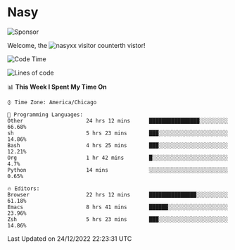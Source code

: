 # Nasy

<!--
<p align="center">
<img height="200" src="https://github-readme-stats.vercel.app/api?username=nasyxx&count_private=true&show_icons=true&theme=dracula&include_all_commits=true"/>
<img height="200" src="https://github-readme-stats.vercel.app/api/top-langs/?username=nasyxx&theme=dracula&hide=html,jupyter+notebook&count_private=true&show_icons=true"/>
</p>

  
----------------
-->

![Sponsor](https://img.shields.io/static/v1.svg?label=Sponsor&message=%E2%9D%A4&logo=GitHub&style=flat&color=pink)
 
Welcome, the ![nasyxx visitor counter](https://count.getloli.com/get/@nasyxx?theme=rule34)th vistor!
 
<!--START_SECTION:waka-->
![Code Time](http://img.shields.io/badge/Code%20Time-2%2C976%20hrs%2039%20mins-blue)

![Lines of code](https://img.shields.io/badge/From%20Hello%20World%20I%27ve%20Written-5%20Million%20lines%20of%20code-blue)

📊 **This Week I Spent My Time On** 

```text
⌚︎ Time Zone: America/Chicago

💬 Programming Languages: 
Other                    24 hrs 12 mins      ████████████████░░░░░░░░░   66.68% 
sh                       5 hrs 23 mins       ███░░░░░░░░░░░░░░░░░░░░░░   14.86% 
Bash                     4 hrs 25 mins       ███░░░░░░░░░░░░░░░░░░░░░░   12.21% 
Org                      1 hr 42 mins        █░░░░░░░░░░░░░░░░░░░░░░░░   4.7% 
Python                   14 mins             ░░░░░░░░░░░░░░░░░░░░░░░░░   0.65%

🔥 Editors: 
Browser                  22 hrs 12 mins      ███████████████░░░░░░░░░░   61.18% 
Emacs                    8 hrs 41 mins       ██████░░░░░░░░░░░░░░░░░░░   23.96% 
Zsh                      5 hrs 23 mins       ███░░░░░░░░░░░░░░░░░░░░░░   14.86%

```


 Last Updated on 24/12/2022 22:23:31 UTC
<!--END_SECTION:waka-->

<!-- ![visitors](https://visitor-badge.laobi.icu/badge?page_id=nasyxx.nasyxx) -->
